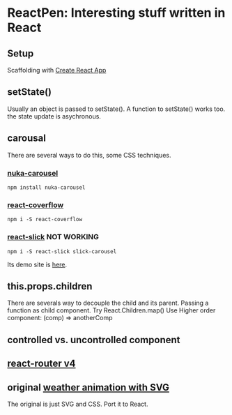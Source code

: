# ReactPen: Interesting stuff written in React

## Setup
Scaffolding with [Create React App](https://github.com/facebookincubator/create-react-app)

## setState()
Usually an object is passed to setState(). A function to setState() works too. 
the state update is asychronous.

## carousal
There are several ways to do this, some CSS techniques.

### [nuka-carousel](https://github.com/FormidableLabs/nuka-carousel)
```
npm install nuka-carousel
```
### [react-coverflow](https://github.com/andyyou/react-coverflow)
```
npm i -S react-coverflow
```

### [react-slick](https://github.com/akiran/react-slick) **NOT WORKING**
```
npm i -S react-slick slick-carousel
```
Its demo site is [here](http://neostack.com/opensource/react-slick).

## this.props.children
There are severals way to decouple the child and its parent. 
Passing a function as child component.
Try React.Children.map()
Use Higher order component: (comp) => anotherComp

## controlled vs. uncontrolled component

## [react-router v4](https://github.com/ReactTraining/react-router)

## original [weather animation with SVG](http://codepen.io/thebabydino/pen/qrzpBo)
The original is just SVG and CSS. Port it to React.
 